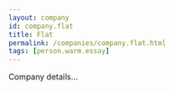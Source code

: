 ```yaml
---
layout: company
id: company.flat
title: Flat
permalink: /companies/company.flat.html
tags: [person.warm.essay]
---
```


Company details...